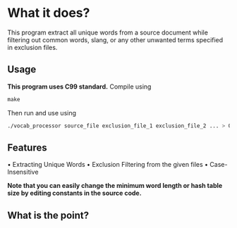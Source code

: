 # What it does?
This program extract all unique words from a source document while filtering out common words, slang, or any other unwanted terms specified in exclusion files.
## Usage
**This program uses C99 standard.**
Compile using
```c
make
```
Then run and use using
```bash
./vocab_processor source_file exclusion_file_1 exclusion_file_2 ... > Output
```
## Features
• Extracting Unique Words  • Exclusion Filtering from the given files  • Case-Insensitive

**Note that you can easily change the minimum word length or hash table size by editing constants in the source code.**

## What is the point?
